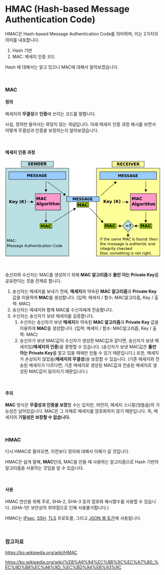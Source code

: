 # HMAC (Hash-based Message Authentication Code)

HMAC은 Hash-based Message Authentication Code를 의미하며, 이는 2가지의 의미를 내포합니다.

1. Hash 기반
2. MAC: 메세지 인증 코드

Hash 에 대해서는 알고 있으니 MAC에 대해서 알아보겠습니다.

<br>

### MAC

#### 정의

메세지의 **무결성**과 **인증**에 쓰이는 코드를 말합니다.

사실, 정의만 들어서는 와닿지 않는 개념입니다. 아래 메세지 인증 과정 예시를 보면서 어떻게 무결성과 인증을 보장하는지 알아보겠습니다.

<br>

#### 메세지 인증 과정

![MAC.svg](./images/HMAC-1)

<br>

송신자와 수신자는 MAC를 생성하기 위해 **MAC 알고리즘**과 **둘만 아는 Private Key**를 공유한다는 것을 전제로 합니다.

1. 송신자는 메세지를 보내기 전에, **메세지**와 약속된 **MAC 알고리즘**과 **Private Key** 값을 이용하여 **MAC**를 생성합니다. (입력: 메세지 / 함수: MAC알고리즘, Key / 출력: MAC)
2. 송신자는 메세지와 함께 MAC를 수신자에게 전송합니다.
3. 수신자는 송신자가 보낸 메세지를 검증합니다.
   1. 수신자는 송신자가 보낸 **메세지**와 약속된 **MAC 알고리즘**과 **Private Key** 값을 이용하여 **MAC**를 생성합니다. (입력: 메세지 / 함수: MAC알고리즘, Key / 출력: MAC)
   2. 송신자가 보낸 MAC값이 수신자가 생성한 MAC값과 같다면, 송신자가 보낸 메세지임(**메세지의 인증**)을 증명할 수 있습니다. (송신자가 보낸 MAC값은 **둘만 아는 Private Key**를 알고 있을 때에만 만들 수 있기 때문입니다.) 또한, 메세지가 손상되지 않았음(**메세지의 무결성**)을 보장할 수 있습니다. (기존 메세지와 전송된 메세지가 다르다면, 기존 메세지로 생성된 MAC값과 전송된 메세지로 생성된 MAC값이 달라지기 때문입니다.)

<br>

#### 주의

**MAC** 방식은 **무결성과 인증을 보장**할 수는 있지만, 여전히, 메세지 스니핑(엿들음)의 가능성은 남아있습니다. MAC은 그 자체로 메세지를 암호화하지 않기 때문입니다. 즉, 메세지의 **기밀성은 보장할 수 없습니다.**

<br>

### HMAC

다시 HMAC로 돌아오면, 이전보다 정의에 대해서 이해가 갈 것입니다.

HMAC은 쉽게 말해, **MAC**인데, MAC을 만들 때 사용하는 알고리즘으로 Hash 기반의 알고리즘을 사용하는 것임을 알 수 있습니다.

<br>

#### 사용

HMAC 연산을 위해 주로, SHA-2, SHA-3 등의 암호화 해시함수를 사용할 수 있습니다. (SHA-1은 보안상의 취약점으로 인해 사용불가합니다.)

HMAC는 [IPsec](https://ko.wikipedia.org/wiki/IPsec), [SSH](https://ko.wikipedia.org/wiki/시큐어_셸), [TLS](https://ko.wikipedia.org/wiki/전송_계층_보안) 프로토콜, 그리고 [JSON 웹 토큰](https://ko.wikipedia.org/wiki/JSON_웹_토큰)에 사용됩니다.

<br>

### 참고자료

https://ko.wikipedia.org/wiki/HMAC

https://ko.wikipedia.org/wiki/%EB%A9%94%EC%8B%9C%EC%A7%80_%EC%9D%B8%EC%A6%9D_%EC%BD%94%EB%93%9C

